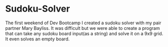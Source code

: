 # Sudoku-Solver

The first weekend of Dev Bootcamp I created a sudoku solver with my pair partner Mary Bayliss. It was difficult but we were able to create a program that can take any sudoku board input(as a string) and solve it on a 9x9 grid. It even solves an empty board.

